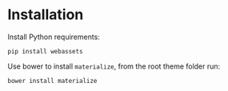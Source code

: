 Installation
============

Install Python requirements:

    pip install webassets

Use bower to install `materialize`, from the root theme folder run:

    bower install materialize
